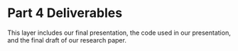 # Part 4 Deliverables

This layer includes our final presentation, the code used in our presentation, and the final draft of our research paper.
